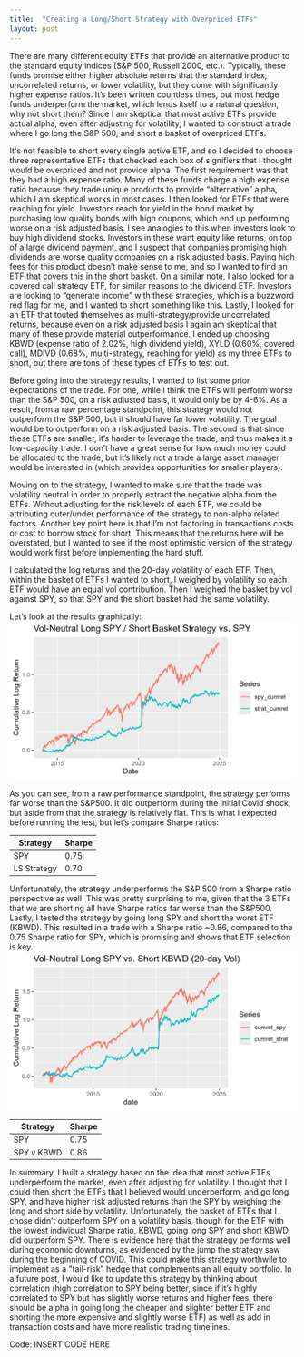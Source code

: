 ```yaml
---
title:  "Creating a Long/Short Strategy with Overpriced ETFs"
layout: post
---
```

There are many different equity ETFs that provide an alternative product to the standard equity indices (S&P 500, Russell 2000, etc.). Typically, these funds promise either higher absolute returns that the standard index, uncorrelated returns, or lower volatility, but they come with significantly higher expense ratios. It’s been written countless times, but most hedge funds underperform the market, which lends itself to a natural question, why not short them? Since I am skeptical that most active ETFs provide actual alpha, even after adjusting for volatility, I wanted to construct a trade where I go long the S&P 500, and short a basket of overpriced ETFs.  

It's not feasible to short every single active ETF, and so I decided to choose three representative ETFs that checked each box of signifiers that I thought would be overpriced and not provide alpha. The first requirement was that they had a high expense ratio. Many of these funds charge a high expense ratio because they trade unique products to provide “alternative” alpha, which I am skeptical works in most cases. I then looked for ETFs that were reaching for yield. Investors reach for yield in the bond market by purchasing low quality bonds with high coupons, which end up performing worse on a risk adjusted basis. I see analogies to this when investors look to buy high dividend stocks. Investors in these want equity like returns, on top of a large dividend payment, and I suspect that companies promising high dividends are worse quality companies on a risk adjusted basis. Paying high fees for this product doesn’t make sense to me, and so I wanted to find an ETF that covers this in the short basket. On a similar note, I also looked for a covered call strategy ETF, for similar reasons to the dividend ETF. Investors are looking to “generate income” with these strategies, which is a buzzword red flag for me, and I wanted to short something like this. Lastly, I looked for an ETF that touted themselves as multi-strategy/provide uncorrelated returns, because even on a risk adjusted basis I again am skeptical that many of these provide material outperformance. I ended up choosing KBWD (expense ratio of 2.02%, high dividend yield), XYLD (0.60%, covered call), MDIVD (0.68%, multi-strategy, reaching for yield) as my three ETFs to short, but there are tons of these types of ETFs to test out.  

Before going into the strategy results, I wanted to list some prior expectations of the trade. For one, while I think the ETFs will perform worse than the S&P 500, on a risk adjusted basis, it would only be by 4-6%. As a result, from a raw percentage standpoint, this strategy would not outperform the S&P 500, but it should have far lower volatility. The goal would be to outperform on a risk adjusted basis. The second is that since these ETFs are smaller, it’s harder to leverage the trade, and thus makes it a low-capacity trade. I don’t have a great sense for how much money could be allocated to the trade, but it’s likely not a trade a large asset manager would be interested in (which provides opportunities for smaller players).  

Moving on to the strategy, I wanted to make sure that the trade was volatility neutral in order to properly extract the negative alpha from the ETFs. Without adjusting for the risk levels of each ETF, we could be attributing outer/under performance of the strategy to non-alpha related factors. Another key point here is that I’m not factoring in transactions costs or cost to borrow stock for short. This means that the returns here will be overstated, but I wanted to see if the most optimistic version of the strategy would work first before implementing the hard stuff.  

I calculated the log returns and the 20-day volatility of each ETF. Then, within the basket of ETFs I wanted to short, I weighed by volatility so each ETF would have an equal vol contribution. Then I weighed the basket by vol against SPY, so that SPY and the short basket had the same volatility. 

Let’s look at the results graphically:  
![Strategy Backtest](/assets/photos/ls_post.png)

As you can see, from a raw performance standpoint, the strategy performs far worse than the S&P500. It did outperform during the initial Covid shock, but aside from that the strategy is relatively flat. This is what I expected before running the test, but let’s compare Sharpe ratios:  

| Strategy | Sharpe |  
|----------|--------|  
| SPY | 0.75 |  
| LS Strategy   | 0.70     | 

Unfortunately, the strategy underperforms the S&P 500 from a Sharpe ratio perspective as well. This was pretty surprising to me, given that the 3 ETFs that we are shorting all have Sharpe ratios far worse than the S&P500. Lastly, I tested the strategy by going long SPY and short the worst ETF (KBWD). This resulted in a trade with a Sharpe ratio ~0.86, compared to the 0.75 Sharpe ratio for SPY, which is promising and shows that ETF selection is key.  
![SPY v KBWD](/assets/photos/ls_plot3.png)

| Strategy | Sharpe |  
|----------|--------|  
| SPY | 0.75 |  
| SPY v KBWD   | 0.86     | 

In summary, I built a strategy based on the idea that most active ETFs underperform the market, even after adjusting for volatility. I thought that I could then short the ETFs that I believed would underperform, and go long SPY, and have higher risk adjusted returns than the SPY by weighing the long and short side by volatility. Unfortunately, the basket of ETFs that I chose didn’t outperform SPY on a volatility basis, though for the ETF with the lowest individual Sharpe ratio, KBWD, going long SPY and short KBWD did outperform SPY. There is evidence here that the strategy performs well during economic downturns, as evidenced by the jump the strategy saw during the beginning of COVID. This could make this strategy worthwile to implement as a "tail-risk" hedge that complements an all equity portfolio. In a future post, I would like to update this strategy by thinking about correlation (high correlation to SPY being better, since if it’s highly correlated to SPY but has slightly worse returns and higher fees, there should be alpha in going long the cheaper and slighter better ETF and shorting the more expensive and slightly worse ETF) as well as add in transaction costs and have more realistic trading timelines.  

Code: INSERT CODE HERE
